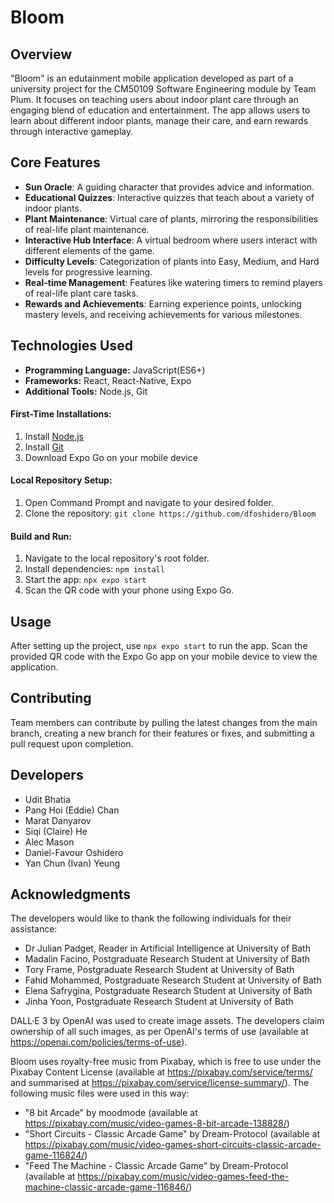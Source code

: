 # Bloom

## Overview

"Bloom" is an edutainment mobile application developed as part of a university project for the CM50109 Software Engineering module by Team Plum. It focuses on teaching users about indoor plant care through an engaging blend of education and entertainment. The app allows users to learn about different indoor plants, manage their care, and earn rewards through interactive gameplay.

## Core Features

- **Sun Oracle**: A guiding character that provides advice and information.
- **Educational Quizzes**: Interactive quizzes that teach about a variety of indoor plants.
- **Plant Maintenance**: Virtual care of plants, mirroring the responsibilities of real-life plant maintenance.
- **Interactive Hub Interface**: A virtual bedroom where users interact with different elements of the game.
- **Difficulty Levels**: Categorization of plants into Easy, Medium, and Hard levels for progressive learning.
- **Real-time Management**: Features like watering timers to remind players of real-life plant care tasks.
- **Rewards and Achievements**: Earning experience points, unlocking mastery levels, and receiving achievements for various milestones.

## Technologies Used
- **Programming Language:** JavaScript(ES6+)
- **Frameworks:** React, React-Native, Expo
- **Additional Tools:** Node.js, Git

#### First-Time Installations:
1. Install [Node.js](https://nodejs.org/en/download)
2. Install [Git](https://git-scm.com/download/win)
3. Download Expo Go on your mobile device

#### Local Repository Setup:
1. Open Command Prompt and navigate to your desired folder.
2. Clone the repository: `git clone https://github.com/dfoshidero/Bloom`

#### Build and Run:
1. Navigate to the local repository's root folder.
2. Install dependencies: `npm install`
3. Start the app: `npx expo start`
4. Scan the QR code with your phone using Expo Go.

## Usage

After setting up the project, use `npx expo start` to run the app. Scan the provided QR code with the Expo Go app on your mobile device to view the application.

## Contributing

Team members can contribute by pulling the latest changes from the main branch, creating a new branch for their features or fixes, and submitting a pull request upon completion.

## Developers

- Udit Bhatia
- Pang Hoi (Eddie) Chan
- Marat Danyarov
- Siqi (Claire) He
- Alec Mason
- Daniel-Favour Oshidero
- Yan Chun (Ivan) Yeung

## Acknowledgments

The developers would like to thank the following individuals for their assistance:
- Dr Julian Padget, Reader in Artificial Intelligence at University of Bath
- Madalin Facino, Postgraduate Research Student at University of Bath
- Tory Frame, Postgraduate Research Student at University of Bath
- Fahid Mohammed, Postgraduate Research Student at University of Bath
- Elena Safrygina, Postgraduate Research Student at University of Bath
- Jinha Yoon, Postgraduate Research Student at University of Bath

DALL·E 3 by OpenAI was used to create image assets. The developers claim ownership of all such images, as per OpenAI's terms of use (available at https://openai.com/policies/terms-of-use).

Bloom uses royalty-free music from Pixabay, which is free to use under the Pixabay Content License (available at https://pixabay.com/service/terms/ and summarised at https://pixabay.com/service/license-summary/). The following music files were used in this way:
- "8 bit Arcade" by moodmode (available at https://pixabay.com/music/video-games-8-bit-arcade-138828/)
- "Short Circuits - Classic Arcade Game" by Dream-Protocol (available at https://pixabay.com/music/video-games-short-circuits-classic-arcade-game-116824/)
- "Feed The Machine - Classic Arcade Game" by Dream-Protocol (available at https://pixabay.com/music/video-games-feed-the-machine-classic-arcade-game-116846/)